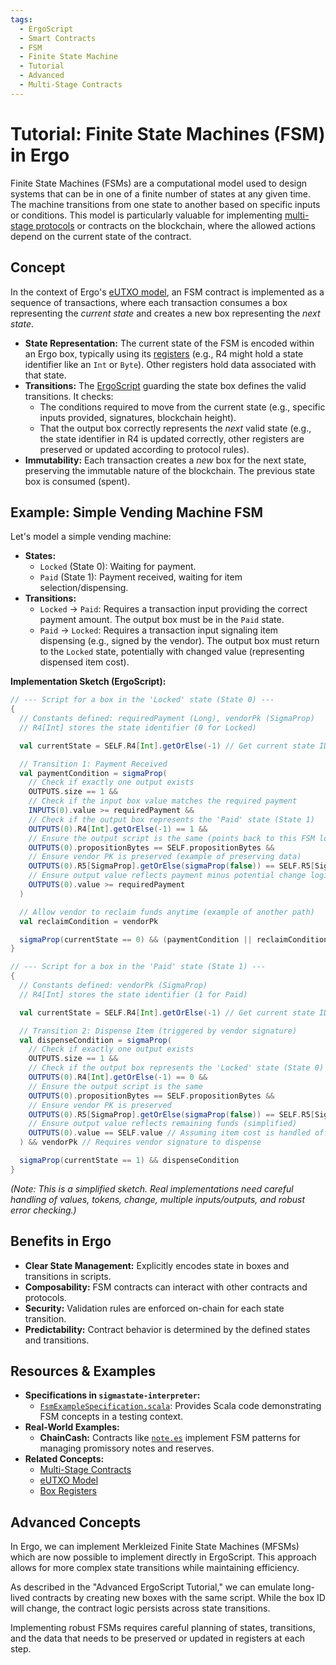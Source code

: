```yaml
---
tags:
  - ErgoScript
  - Smart Contracts
  - FSM
  - Finite State Machine
  - Tutorial
  - Advanced
  - Multi-Stage Contracts
---
```

# Tutorial: Finite State Machines (FSM) in Ergo

Finite State Machines (FSMs) are a computational model used to design systems that can be in one of a finite number of states at any given time. The machine transitions from one state to another based on specific inputs or conditions. This model is particularly valuable for implementing [multi-stage protocols](../multi.md) or contracts on the blockchain, where the allowed actions depend on the current state of the contract.

## Concept

In the context of Ergo's [eUTXO model](eutxo.md), an FSM contract is implemented as a sequence of transactions, where each transaction consumes a box representing the *current state* and creates a new box representing the *next state*.

* **State Representation:** The current state of the FSM is encoded within an Ergo box, typically using its [registers](../boxes-and-registers.md) (e.g., R4 might hold a state identifier like an `Int` or `Byte`). Other registers hold data associated with that state.
* **Transitions:** The [ErgoScript](../ergoscript.md) guarding the state box defines the valid transitions. It checks:
  * The conditions required to move from the current state (e.g., specific inputs provided, signatures, blockchain height).
  * That the output box correctly represents the *next* valid state (e.g., the state identifier in R4 is updated correctly, other registers are preserved or updated according to protocol rules).
* **Immutability:** Each transaction creates a *new* box for the next state, preserving the immutable nature of the blockchain. The previous state box is consumed (spent).

## Example: Simple Vending Machine FSM

Let's model a simple vending machine:

* **States:**
  * `Locked` (State 0): Waiting for payment.
  * `Paid` (State 1): Payment received, waiting for item selection/dispensing.
* **Transitions:**
  * `Locked` -> `Paid`: Requires a transaction input providing the correct payment amount. The output box must be in the `Paid` state.
  * `Paid` -> `Locked`: Requires a transaction input signaling item dispensing (e.g., signed by the vendor). The output box must return to the `Locked` state, potentially with changed value (representing dispensed item cost).

**Implementation Sketch (ErgoScript):**

```scala
// --- Script for a box in the 'Locked' state (State 0) ---
{
  // Constants defined: requiredPayment (Long), vendorPk (SigmaProp)
  // R4[Int] stores the state identifier (0 for Locked)

  val currentState = SELF.R4[Int].getOrElse(-1) // Get current state ID

  // Transition 1: Payment Received
  val paymentCondition = sigmaProp(
    // Check if exactly one output exists
    OUTPUTS.size == 1 &&
    // Check if the input box value matches the required payment
    INPUTS(0).value >= requiredPayment &&
    // Check if the output box represents the 'Paid' state (State 1)
    OUTPUTS(0).R4[Int].getOrElse(-1) == 1 &&
    // Ensure the output script is the same (points back to this FSM logic)
    OUTPUTS(0).propositionBytes == SELF.propositionBytes &&
    // Ensure vendor PK is preserved (example of preserving data)
    OUTPUTS(0).R5[SigmaProp].getOrElse(sigmaProp(false)) == SELF.R5[SigmaProp].getOrElse(sigmaProp(false)) &&
    // Ensure output value reflects payment minus potential change logic (simplified here)
    OUTPUTS(0).value >= requiredPayment
  )

  // Allow vendor to reclaim funds anytime (example of another path)
  val reclaimCondition = vendorPk

  sigmaProp(currentState == 0) && (paymentCondition || reclaimCondition)
}

// --- Script for a box in the 'Paid' state (State 1) ---
{
  // Constants defined: vendorPk (SigmaProp)
  // R4[Int] stores the state identifier (1 for Paid)

  val currentState = SELF.R4[Int].getOrElse(-1) // Get current state ID

  // Transition 2: Dispense Item (triggered by vendor signature)
  val dispenseCondition = sigmaProp(
    // Check if exactly one output exists
    OUTPUTS.size == 1 &&
    // Check if the output box represents the 'Locked' state (State 0)
    OUTPUTS(0).R4[Int].getOrElse(-1) == 0 &&
    // Ensure the output script is the same
    OUTPUTS(0).propositionBytes == SELF.propositionBytes &&
    // Ensure vendor PK is preserved
    OUTPUTS(0).R5[SigmaProp].getOrElse(sigmaProp(false)) == SELF.R5[SigmaProp].getOrElse(sigmaProp(false)) &&
    // Ensure output value reflects remaining funds (simplified)
    OUTPUTS(0).value == SELF.value // Assuming item cost is handled off-chain or via tokens
  ) && vendorPk // Requires vendor signature to dispense

  sigmaProp(currentState == 1) && dispenseCondition
}
```

*(Note: This is a simplified sketch. Real implementations need careful handling of values, tokens, change, multiple inputs/outputs, and robust error checking.)*

## Benefits in Ergo

* **Clear State Management:** Explicitly encodes state in boxes and transitions in scripts.
* **Composability:** FSM contracts can interact with other contracts and protocols.
* **Security:** Validation rules are enforced on-chain for each state transition.
* **Predictability:** Contract behavior is determined by the defined states and transitions.

## Resources & Examples

* **Specifications in `sigmastate-interpreter`:**
  * [`FsmExampleSpecification.scala`](https://github.com/ergoplatform/sigmastate-interpreter/blob/develop/sc/shared/src/test/scala/sigmastate/utxo/examples/FsmExampleSpecification.scala): Provides Scala code demonstrating FSM concepts in a testing context.
* **Real-World Examples:**
  * **ChainCash:** Contracts like [`note.es`](https://github.com/ChainCashLabs/chaincash/blob/master/contracts/onchain/note.es) implement FSM patterns for managing promissory notes and reserves.
* **Related Concepts:**
  * [Multi-Stage Contracts](../multi.md)
  * [eUTXO Model](eutxo.md)
  * [Box Registers](../boxes-and-registers.md)

## Advanced Concepts

In Ergo, we can implement Merkleized Finite State Machines (MFSMs) which are now possible to implement directly in ErgoScript. This approach allows for more complex state transitions while maintaining efficiency.

As described in the "Advanced ErgoScript Tutorial," we can emulate long-lived contracts by creating new boxes with the same script. While the box ID will change, the contract logic persists across state transitions.

Implementing robust FSMs requires careful planning of states, transitions, and the data that needs to be preserved or updated in registers at each step.
